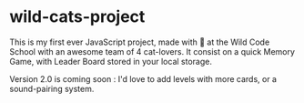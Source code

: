 # wild-cats-project

This is my first ever JavaScript project, made with 🧡 at the Wild Code School with an awesome team of 4 cat-lovers. 
It consist on a quick Memory Game, with Leader Board stored in your local storage. 

Version 2.0 is coming soon : I'd love to add levels with more cards, or a sound-pairing system. 
